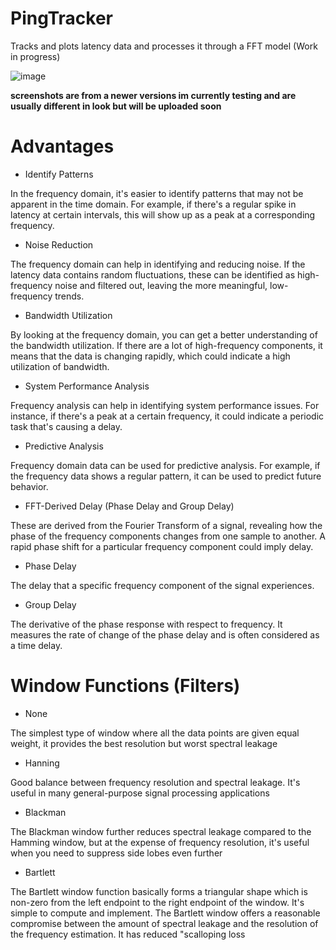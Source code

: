 # PingTracker
Tracks and plots latency data and processes it through a FFT model (Work in progress)

![image](https://github.com/TheBarret/PingTracker/assets/25234371/0ac565bb-0e3c-4c2c-9913-ce44395c42d1)


__screenshots are from a newer versions im currently testing and are usually different in look but will be uploaded soon__

# Advantages

- Identify Patterns

In the frequency domain, it's easier to identify patterns that may not be apparent in the time domain. For example, if there's a regular spike in latency at certain intervals, this will show up as a peak at a corresponding frequency.

- Noise Reduction

The frequency domain can help in identifying and reducing noise. If the latency data contains random fluctuations, these can be identified as high-frequency noise and filtered out, leaving the more meaningful, low-frequency trends.

- Bandwidth Utilization

By looking at the frequency domain, you can get a better understanding of the bandwidth utilization. If there are a lot of high-frequency components, it means that the data is changing rapidly, which could indicate a high utilization of bandwidth.

- System Performance Analysis

Frequency analysis can help in identifying system performance issues. For instance, if there's a peak at a certain frequency, it could indicate a periodic task that's causing a delay.

- Predictive Analysis

Frequency domain data can be used for predictive analysis. For example, if the frequency data shows a regular pattern, it can be used to predict future behavior.

- FFT-Derived Delay (Phase Delay and Group Delay)

These are derived from the Fourier Transform of a signal, revealing how the phase of the frequency components changes from one sample to another.
A rapid phase shift for a particular frequency component could imply delay. 

- Phase Delay

The delay that a specific frequency component of the signal experiences.

- Group Delay

The derivative of the phase response with respect to frequency. It measures the rate of change of the phase delay and is often considered as a time delay.


# Window Functions (Filters)

- None

The simplest type of window where all the data points are given equal weight, it provides the best resolution but worst spectral leakage

- Hanning

Good balance between frequency resolution and spectral leakage. It's useful in many general-purpose signal processing applications

- Blackman

The Blackman window further reduces spectral leakage compared to the Hamming window, but at the expense of frequency resolution,
it's useful when you need to suppress side lobes even further

- Bartlett 

The Bartlett window function basically forms a triangular shape which is non-zero from the left endpoint to the right endpoint of the window.
It's simple to compute and implement. The Bartlett window offers a reasonable compromise between the amount of spectral leakage and the resolution of the frequency estimation.
It has reduced "scalloping loss

